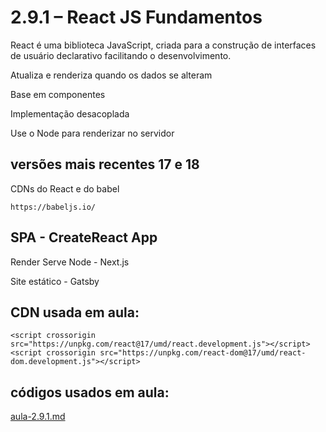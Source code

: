 # 2.9.1 – React JS Fundamentos

React é uma biblioteca JavaScript, criada para a construção de interfaces de usuário declarativo facilitando o desenvolvimento.

Atualiza e renderiza quando os dados se alteram

Base em componentes

Implementação desacoplada

Use o Node para renderizar no servidor

## versões mais recentes 17 e 18

CDNs do React e do babel

```
https://babeljs.io/
```

## SPA - CreateReact App

Render Serve Node - Next.js

Site estático - Gatsby

## CDN usada em aula:

```
<script crossorigin src="https://unpkg.com/react@17/umd/react.development.js"></script>
<script crossorigin src="https://unpkg.com/react-dom@17/umd/react-dom.development.js"></script>
```

## códigos usados em aula:

[aula-2.9.1.md](/react/codigos/aula-2.9.1.html)